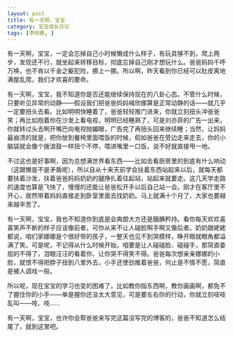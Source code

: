 ```yaml
---
layout: post
title: 有一天啊，宝宝
category: 宝宝成长日记
tags: [李欣娜, ]
---
```

有一天啊，宝宝，一定会忘掉自己小时候懒成什么样子，有玩具够不到，爬上两步，发现还不行，就坐起来转移目标，彻底忘掉自己刚才想玩什么。爸爸妈妈千呼万唤，也不肯以千金之躯犯险，挪上一挪。所以啊，昨天看到你已经可以肚皮离地满屋乱爬，我们才欢喜的要命。

有一天啊，宝宝，我不知道你是否还能继续保持现在的八卦心态。不管什么时候，只要听见异常的动静——假设我们把爸爸妈妈喊欣娜算是正常动静的话——就几乎一定要扭头去看。比如明明快睡着了，爸爸轻轻推门进来，你就立刻扭头冲爸爸笑；再比如抱着你在沙发上看电视，明明已经睡熟了，可是刘亦菲的广告一出来，你就转过头去咧开嘴巴向电视抛媚眼，广告完了再扭头回来继续睡；当然，让妈妈最崩溃的就是，把你放到餐椅里面喂饭的时候，假如爸爸在旁边走来走去，你的小脑袋就会像个拨浪鼓一样扭个不停，喂进嘴里一口饭，说不好就直接甩一地。

不过这也是好事啊，因为总想满世界看东西——比如去看厨房里的到底有什么响动（这跟懒是不是矛盾呢），所以自从十来天前学会扶着东西站起来以后，就每天都要扶着沙发，扶着爸爸妈妈奶奶的腿挣扎着往起站，站起来就要走。这几天学走路的速度也算是飞快了，慢慢的还能让爸爸松开手以后自己站一会。刚才在客厅里不开心，居然带着妈妈直接走到卧室里面去找奶奶。马上就满十个月了，大家也要越来越辛苦了。

有一天啊，宝宝，我也不知道你到底是会爽朗大方还是腼腆矜持。看你每天欢欢喜喜笑声不断的样子应该像前者，可你从来不让人碰脸啊手啊又像后者。奶奶跟姥姥都说，咱们家娜娜是个很好带的孩子，一整天也见不到哭模样，睁开眼就眼角都溢满了笑。可是呢，不记得从什么时候开始，咱要是让人碰碰脸、碰碰手，那简直委屈的不得了，泪眼汪汪的看着你，让你哭不得笑不得。爸爸每次想亲亲娜娜的小脸，就恨不得把脖子扭到八里外去，小手还使劲推着爸爸，何止是不情不愿，简直是被人调戏一般。

所以呢，现在宝宝的学习也变的困难了，比如教你指东西啊，教你画画啊，都免不了握住你的小手——单是握你还没太大意见，可是要左右你的行动，你就立刻吱吱乱叫——吱、吱……

有一天啊，宝宝，也许你会帮爸爸来写完这篇没写完的博客的，爸爸不知道怎么结尾了，就到这里吧。